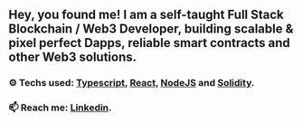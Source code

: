 

## Hey, you found me! I am a self-taught Full Stack Blockchain / Web3 Developer, building scalable & pixel perfect Dapps, reliable smart contracts and other Web3 solutions.


### ⚙ Techs used: <a href="https://www.typescriptlang.org/">Typescript,</a> <a href="https://pt-br.reactjs.org/"> React,</a> <a         href="https://nodejs.org/en/"> NodeJS</a> and <a href="https://soliditylang.org"> Solidity</a>.

### 📫 Reach me: <a href="https://linkedin.com/in/augustorl"> Linkedin</a>.

    

<!--
**augustorl/augustorl** is a ✨ _special_ ✨ repository because its `README.md` (this file) appears on your GitHub profile.

Here are some ideas to get you started:

- 🔭 I’m currently working on ...
- 🌱 I’m currently learning ...
- 👯 I’m looking to collaborate on ...
- 🤔 I’m looking for help with ...
- 💬 Ask me about ...
- 📫 How to reach me: ...
- 😄 Pronouns: ...
- ⚡ Fun fact: ...
-->
